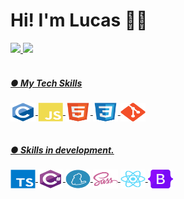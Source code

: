 <h1>Hi! I'm Lucas 🙋‍♂️</h1>
<div">
  <a href="https://github.com/lucas-cost">
  <img height="150em" src="https://github-readme-stats.vercel.app/api?username=lucas-cost&show_icons=true&theme=react&include_all_commits=true&count_private=true"/>
  <img height="150em" src="https://github-readme-stats.vercel.app/api/top-langs/?username=lucas-cost&layout=compact&langs_count=7&theme=react"/>
</div>
 

<div style="display: inline_block"><br>
  <h5>● My Tech Skills</h5>
  <img align="center" alt="Luk-Clang" height="30" width="40" src="https://raw.githubusercontent.com/devicons/devicon/master/icons/c/c-original.svg">
  <img align="center" alt="Luk-Js" height="30" width="40" src="https://raw.githubusercontent.com/devicons/devicon/master/icons/javascript/javascript-plain.svg">
  <img align="center" alt="Luk-HTML" height="30" width="40" src="https://raw.githubusercontent.com/devicons/devicon/master/icons/html5/html5-original.svg">
  <img align="center" alt="Luk-CSS" height="30" width="40" src="https://raw.githubusercontent.com/devicons/devicon/master/icons/css3/css3-original.svg">
  <img align="center" alt="Luk-GIT" height="30" width="40" src="https://raw.githubusercontent.com/devicons/devicon/master/icons/git/git-original.svg">
</div>
  
<div style="display: inline_block"><br>
  <h5>● Skills in development.</h5>
  <img align="center" alt="Luk-CSharp" height="30" width="40" src="https://raw.githubusercontent.com/devicons/devicon/master/icons/typescript/typescript-original.svg">
  <img align="center" alt="Luk-CSharp" height="30" width="40" src="https://raw.githubusercontent.com/devicons/devicon/master/icons/csharp/csharp-original.svg">
  <img align="center" alt="Luk-YARN" height="30" width="40" src="https://raw.githubusercontent.com/devicons/devicon/master/icons/yarn/yarn-original.svg">
  <img align="center" alt="Luk-SASS" height="30" width="40" src="https://raw.githubusercontent.com/devicons/devicon/master/icons/sass/sass-original.svg">
  <img align="center" alt="Luk-React" height="30" width="40" src="https://raw.githubusercontent.com/devicons/devicon/master/icons/react/react-original.svg">
  <img align="center" alt="Luk-Bootstrap" height="30" width="40" src="https://raw.githubusercontent.com/devicons/devicon/master/icons/bootstrap/bootstrap-original.svg">
</div>
